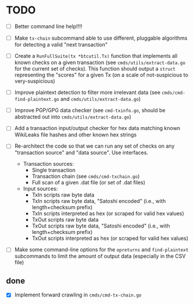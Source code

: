 # TODO

- [ ] Better command line help!!!!
- [ ] Make `tx-chain` subcommand able to use different, pluggable algorithms for detecting a valid "next transaction"
- [ ] Create a `RunFullSuite(tx *btcutil.Tx)` function that implements all known checks on a given transaction (see `cmds/utils/extract-data.go` for the current set of checks).  This function should output a `struct` representing the "scores" for a given Tx (on a scale of not-suspicious to very-suspicious)
- [ ] Improve plaintext detection to filter more irrelevant data (see `cmds/cmd-find-plaintext.go` and `cmds/utils/extract-data.go`)
- [ ] Improve PGP/GPG data checker (see `cmd-txinfo.go`, should be abstracted out into `cmds/utils/extract-data.go`)
- [ ] Add a transaction input/output checker for hex data matching known WikiLeaks file hashes and other known hex strings
- [ ] Re-architect the code so that we can run any set of checks on any "transaction source" and "data source".  Use interfaces.
    - Transaction sources:
        - Single transaction
        - Transaction chain (see `cmds/cmd-txchain.go`)
        - Full scan of a given .dat file (or set of .dat files)
    - Input sources:
        - TxIn scripts raw byte data
        - TxIn scripts raw byte data, "Satoshi encoded" (i.e., with length+checksum prefix)
        - TxIn scripts interpreted as hex (or scraped for valid hex values)
        - TxOut scripts raw byte data
        - TxOut scripts raw byte data, "Satoshi encoded" (i.e., with length+checksum prefix)
        - TxOut scripts interpreted as hex (or scraped for valid hex values)
- [ ] Make some command-line options for the `opreturns` and `find-plaintext` subcommands to limit the amount of output data (especially in the CSV file)


## done

- [x] Implement forward crawling in `cmds/cmd-tx-chain.go`